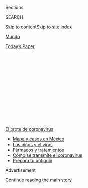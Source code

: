 <div id="app">

<div>

<div>

<div>

<div class="NYTAppHideMasthead css-1q2w90k e1suatyy0">

<div class="section css-ui9rw0 e1suatyy2">

<div class="css-eph4ug er09x8g0">

<div class="css-6n7j50">

</div>

<span class="css-1dv1kvn">Sections</span>

<div class="css-10488qs">

<span class="css-1dv1kvn">SEARCH</span>

</div>

[Skip to content](#site-content)[Skip to site
index](#site-index)

</div>

<div id="masthead-section-label" class="css-1wr3we4 eaxe0e00">

[Mundo](https://www.nytimes3xbfgragh.onion/es/section/mundo)

</div>

<div class="css-10698na e1huz5gh0">

</div>

</div>

<div id="masthead-bar-one" class="section hasLinks css-15hmgas e1csuq9d3">

<div class="css-uqyvli e1csuq9d0">

</div>

<div class="css-1uqjmks e1csuq9d1">

</div>

<div class="css-9e9ivx">

[](https://myaccount.nytimes3xbfgragh.onion/auth/login?response_type=cookie&client_id=vi)

</div>

<div class="css-1bvtpon e1csuq9d2">

[Today’s
Paper](https://www.nytimes3xbfgragh.onion/section/todayspaper)

</div>

</div>

</div>

</div>

<div data-aria-hidden="false">

<div id="site-content" data-role="main">

<div>

<div class="css-1aor85t" style="opacity:0.000000001;z-index:-1;visibility:hidden">

<div class="css-1hqnpie">

<div class="css-epjblv">

<span class="css-17xtcya">[Mundo](/es/section/mundo)</span><span class="css-x15j1o">|</span><span class="css-fwqvlz">Cómo
logró Italia contener la calamidad del
coronavirus</span>

</div>

<div class="css-k008qs">

<div class="css-1iwv8en">

<span class="css-18z7m18"></span>

<div>

</div>

</div>

<span class="css-1n6z4y">https://nyti.ms/3fv17Th</span>

<div class="css-1705lsu">

<div class="css-4xjgmj">

<div class="css-4skfbu" data-role="toolbar" data-aria-label="Social Media Share buttons, Save button, and Comments Panel with current comment count" data-testid="share-tools">

  - 
  - 
  - 
  - 
    
    <div class="css-6n7j50">
    
    </div>

  - 

</div>

</div>

</div>

</div>

</div>

</div>

<div id="NYT_TOP_BANNER_REGION" class="css-13pd83m">

<div>

<div id="styln-prism-menu-1594831588949" class="section interactive-content interactive-size-medium css-1edisqu">

<div class="css-17ih8de interactive-body">

<div id="scroll-container" class="css-1gj85ro">

[<span class="styln-title-wrap"><span class="css-1pje3qr">El brote
de</span><span class="css-1pje3qr">
coronavirus</span></span>](https://www.nytimes3xbfgragh.onion/es/spotlight/coronavirus?action=click&pgtype=Article&state=default&region=TOP_BANNER&context=storylines_menu)

  - [Mapa y casos en
    México](https://www.nytimes3xbfgragh.onion/es/interactive/2020/espanol/america-latina/coronavirus-en-mexico.html?action=click&pgtype=Article&state=default&region=TOP_BANNER&context=storylines_menu)
  - [Los niños y el
    virus](https://www.nytimes3xbfgragh.onion/es/2020/07/31/espanol/ciencia-y-tecnologia/ninos-contagio-coronavirus.html?action=click&pgtype=Article&state=default&region=TOP_BANNER&context=storylines_menu)
  - [Fármacos y
    tratamientos](https://www.nytimes3xbfgragh.onion/es/interactive/2020/science/coronavirus-tratamientos-curas.html?action=click&pgtype=Article&state=default&region=TOP_BANNER&context=storylines_menu)
  - [Cómo se transmite el
    coronavirus](https://www.nytimes3xbfgragh.onion/es/2020/07/06/espanol/ciencia-y-tecnologia/coronavirus-transmision-aire.html?action=click&pgtype=Article&state=default&region=TOP_BANNER&context=storylines_menu)
  - [Prepara tu
    botiquín](https://www.nytimes3xbfgragh.onion/es/2020/07/14/espanol/estilos-de-vida/botiquin-medicina-coronavirus.html?action=click&pgtype=Article&state=default&region=TOP_BANNER&context=storylines_menu)

</div>

</div>

</div>

</div>

</div>

<div id="top-wrapper" class="css-1sy8kpn">

<div id="top-slug" class="css-l9onyx">

Advertisement

</div>

[Continue reading the main
story](#after-top)

<div class="ad top-wrapper" style="text-align:center;height:100%;display:block;min-height:250px">

<div id="top" class="place-ad" data-position="top" data-size-key="top">

</div>

</div>

<div id="after-top">

</div>

</div>

<div>

<div id="sponsor-wrapper" class="css-1hyfx7x">

<div id="sponsor-slug" class="css-19vbshk">

Supported by

</div>

[Continue reading the main
story](#after-sponsor)

<div id="sponsor" class="ad sponsor-wrapper" style="text-align:center;height:100%;display:block">

</div>

<div id="after-sponsor">

</div>

</div>

<div class="css-186x18t">

Europa

</div>

<div class="css-1vkm6nb ehdk2mb0">

# Cómo logró Italia contener la calamidad del coronavirus

</div>

Después de un comienzo tambaleante, el país pasó de ser paria global a
adoptar un modelo —aunque imperfecto— de contención viral que ofrece
lecciones para sus vecinos y para Estados Unidos.

<div class="css-79elbk" data-testid="photoviewer-wrapper">

<div class="css-z3e15g" data-testid="photoviewer-wrapper-hidden">

</div>

<div class="css-1a48zt4 ehw59r15" data-testid="photoviewer-children">

![<span class="css-16f3y1r e13ogyst0" data-aria-hidden="true">Un mercado
en Nápoles, Italia, el 19 de junio. Los italianos están cautelosamente
optimistas de tener al virus bajo control, incluso cuando los expertos
nacionales en salud advierten que la complacencia sigue siendo el
combustible de la
pandemia</span><span class="css-cnj6d5 e1z0qqy90" itemprop="copyrightHolder"><span class="css-1ly73wi e1tej78p0">Credit...</span><span><span>Gianni
Cipriano para The New York
Times</span></span></span>](https://static01.graylady3jvrrxbe.onion/images/2020/07/30/world/04italy-ES-00/merlin_173911632_5410458a-d14a-451c-b210-c7578df59244-articleLarge.jpg?quality=75&auto=webp&disable=upscale)

</div>

</div>

<div class="css-18e8msd">

<div class="css-vp77d3 epjyd6m0">

<div class="css-hus3qt ey68jwv0" data-aria-hidden="true">

[![Jason
Horowitz](https://static01.graylady3jvrrxbe.onion/images/2018/10/10/multimedia/author-jason-horowitz/author-jason-horowitz-thumbLarge.png
"Jason Horowitz")](https://www.nytimes3xbfgragh.onion/by/jason-horowitz)

</div>

<div class="css-1baulvz">

Por [<span class="css-1baulvz last-byline" itemprop="name">Jason
Horowitz</span>](https://www.nytimes3xbfgragh.onion/by/jason-horowitz)

</div>

</div>

  - 5 de agosto de 2020 a las <span class="css-epvm6">03:00
    ET</span>

  - 
    
    <div class="css-4xjgmj">
    
    <div class="css-d8bdto" data-role="toolbar" data-aria-label="Social Media Share buttons, Save button, and Comments Panel with current comment count" data-testid="share-tools">
    
      - 
      - 
      - 
      - 
        
        <div class="css-6n7j50">
        
        </div>
    
      - 
    
    </div>
    
    </div>

</div>

<div class="css-mdjrty">

[Read in
English](https://www.nytimes3xbfgragh.onion/2020/07/31/world/europe/italy-coronavirus-reopening.html "Read in English")[Read
in
English](https://www.nytimes3xbfgragh.onion/2020/07/31/world/europe/italy-coronavirus-reopening.html "Read in English")

</div>

</div>

<div class="section meteredContent css-1r7ky0e" name="articleBody" itemprop="articleBody">

<div class="css-1fanzo5 StoryBodyCompanionColumn">

<div class="css-53u6y8">

[Regístrate para recibir nuestro
boletín](https://www.nytimes3xbfgragh.onion/newsletters/el-times) con
lo mejor de The New York Times.

-----

ROMA — Cuando el coronavirus se desató en Occidente, Italia [era el
epicentro
dantesco](https://www.nytimes3xbfgragh.onion/interactive/2020/03/27/world/europe/coronavirus-italy-bergamo.html),
un lugar que debía evitarse a toda costa y, para Estados Unidos y gran
parte de Europa, sinónimo de una infección descontrolada.

“Miren lo que está pasando en Italia”, dijo el presidente estadounidense
Donald Trump, a unos periodistas el 17 de marzo. “No queremos estar en
una situación como esa”. [Joe
Biden](https://www.nytimes3xbfgragh.onion/es/interactive/2020/espanol/estados-unidos/joe-biden-elecciones.html),
el postulante demócrata, se refirió a los hospitales saturados de Italia
como prueba de su oposición a “Medicare para todos” en un debate
presidencial. [“Ahora no le está funcionando a Italia”,
dijo](https://edition.cnn.com/politics/live-news/2020-democratic-debate-live-updates/h_501d1e381370480bd021916a86029534).

Unos meses después, [Estados Unidos ha sufrido decenas de miles de
muertes](https://www.nytimes3xbfgragh.onion/es/interactive/2020/espanol/mundo/coronavirus-en-estados-unidos.html)
más que cualquier otro país en el mundo. Las naciones europeas que en
algún momento contemplaron a Italia con desdén ahora se enfrentan a
nuevos brotes. Algunas están imponiendo restricciones nuevas y sopesando
si deberían decretar otro confinamiento.

El 31 de julio, el primer ministro del Reino Unido, Boris Johnson,
anunció que habría un retraso en el relajamiento de restricciones que se
había planeado, pues la tasa de infección de ese país ha aumentado.
Incluso Alemania, un país elogiado por su respuesta eficiente y
rigurosidad al rastrear contactos, advirtió a su población que un
comportamiento negligente está provocando un repunte en el número de
casos.

</div>

</div>

<div class="css-1fanzo5 StoryBodyCompanionColumn">

<div class="css-53u6y8">

¿Y qué pasa con Italia? En sus hospitales casi no hay pacientes de
COVID-19. Las muertes diarias atribuidas al virus en Lombardía, la
región septentrional que más padeció la pandemia, son alrededor de
cero. El número de casos diarios ha descendido drásticamente y es “uno
de los más bajos de Europa y el mundo”, dijo Giovanni Rezza, director
del Departamento de Enfermedades Infecciosas en el Instituto Nacional de
Salud de dicho país. “Hemos sido muy prudentes”, afirmó.

Y afortunados. Hoy, a pesar de un ligerísimo aumento en el número de
casos la semana pasada, los italianos tienen el optimismo modesto de que
han controlado el virus, a pesar de que los principales expertos de
salud en el país advierten que [la complacencia sigue siendo el
combustible de la
pandemia](https://www.nytimes3xbfgragh.onion/es/2020/07/21/espanol/mundo/errores-europa-coronavirus.html).
Están conscientes de que el panorama podría cambiar en cualquier
momento.

</div>

</div>

<div class="css-79elbk" data-testid="photoviewer-wrapper">

<div class="css-z3e15g" data-testid="photoviewer-wrapper-hidden">

</div>

<div class="css-1a48zt4 ehw59r15" data-testid="photoviewer-children">

![<span class="css-16f3y1r e13ogyst0" data-aria-hidden="true">Una sala
de urgencias improvisada en la ciudad septentrional de Brescia en marzo,
cuando Italia fue el epicentro de la pandemia. Hoy, los hospitales del
país tienen muy pocos pacientes restantes de
coronavirus.</span><span class="css-cnj6d5 e1z0qqy90" itemprop="copyrightHolder"><span class="css-1ly73wi e1tej78p0">Credit...</span><span>Alessandro
Grassani para The New York
Times</span></span>](https://static01.graylady3jvrrxbe.onion/images/2020/07/30/world/04italy-ES-01/merlin_173670762_9f840673-acff-40dc-8c08-694c8c07ece9-articleLarge.jpg?quality=75&auto=webp&disable=upscale)

</div>

</div>

<div class="css-1fanzo5 StoryBodyCompanionColumn">

<div class="css-53u6y8">

La manera en que Italia ha pasado de ser un [paria
global](https://www.nytimes3xbfgragh.onion/es/2020/03/22/espanol/coronavirus-lecciones-italia.html)
a un modelo, si bien imperfecto, de la contención de un virus, es
materia de estudio para el resto del mundo, incluyendo Estados Unidos,
donde el coronavirus, que nunca ha estado controlado, ahora causa
estragos en todo el país.

</div>

</div>

<div>

</div>

<div class="css-1fanzo5 StoryBodyCompanionColumn">

<div class="css-53u6y8">

Tras un inicio dificultoso, Italia ha consolidado, o al menos
conservado, los frutos de un confinamiento estricto a nivel nacional,
los cuales obtuvo gracias a una mezcla de vigilancia y competencia
médica adquirida con gran pesar.

</div>

</div>

<div class="css-1fanzo5 StoryBodyCompanionColumn">

<div class="css-53u6y8">

Comités científicos y técnicos han guiado al gobierno. Los médicos
locales, hospitales y autoridades de salud cada día reúnen más de 20
indicadores del virus y los envían a las autoridades regionales, quienes
a su vez los mandan al Instituto Nacional de Salud.

El resultado es una radiografía semanal de la salud del país, en la que
se basan las decisiones para implementar políticas. Una situación muy
lejana del estado de pánico cercano al colapso que asoló a Italia en
marzo.

La semana pasada, el Parlamento votó para extender los poderes de
emergencia del gobierno hasta el 15 de octubre, después de que el primer
ministro Giuseppe Conte argumentó que la nación no podía bajar la
guardia “porque el virus sigue circulando”.

Dichos poderes permiten que el gobierno mantenga las restricciones y
responda a la brevedad (incluso con confinamientos) ante nuevos brotes.
El gobierno de Italia ya impuso restricciones a los viajeros procedentes
de aproximadamente 15 países, pues ahora el principal temor del gobierno
es la importación del virus.

“Hay muchas situaciones en Francia, España, los Balcanes, lo que
significa que el virus no está en absoluto acabado”, dijo Ranieri
Guerra, subdirector general de iniciativas estratégicas de la
Organización Mundial de la Salud y médico italiano. “Podría volver en
cualquier
momento”.

</div>

</div>

<div class="css-79elbk" data-testid="photoviewer-wrapper">

<div class="css-z3e15g" data-testid="photoviewer-wrapper-hidden">

</div>

<div class="css-1a48zt4 ehw59r15" data-testid="photoviewer-children">

<div class="css-1xdhyk6 erfvjey0">

<span class="css-1ly73wi e1tej78p0">Image</span>

<div class="css-zjzyr8">

<div data-testid="lazyimage-container" style="height:257.77777777777777px">

</div>

</div>

</div>

<span class="css-16f3y1r e13ogyst0" data-aria-hidden="true">El primer
ministro de Italia, Giuseppe Conte, dijo al Parlamento el martes que la
nación no podía bajar la guardia “porque el virus todavía está
circulando”.</span><span class="css-cnj6d5 e1z0qqy90" itemprop="copyrightHolder"><span class="css-1ly73wi e1tej78p0">Credit...</span><span>Fabio
Frustaci/EPA, vía Shutterstock</span></span>

</div>

</div>

<div class="css-1fanzo5 StoryBodyCompanionColumn">

<div class="css-53u6y8">

No hay duda de que las privaciones del encierro fueron costosas para la
economía. Durante tres meses se ordenó el cierre de negocios y
restaurantes, el desplazamiento estuvo muy restringido (incluso entre
regiones, pueblos y calles) y el turismo se detuvo. Se espera que Italia
pierda alrededor del 10 por ciento de su producto interno bruto este
año.

Pero, en un cierto punto, cuando el virus amenazaba con propagarse de
manera descontrolada, las autoridades italianas decidieron anteponer la
vida de las personas a la economía. “La salud de los italianos está
primero y así será siempre”, dijo Conte en ese momento.

Las autoridades italianas ahora esperan que lo peor del virus les haya
tocado en una sola dosis enorme (con aquel doloroso confinamiento) y que
el país ahora esté a salvo para retomar su vida normal, aunque con
limitaciones. Sostienen que la única manera de reactivar la economía es
seguir reprimiendo el virus cada vez que aparezca, incluso ahora.

Esta estrategia de cerrar completamente recibió críticas de que la
precaución excesiva del gobierno estaba paralizando la economía. Pero a
la larga quizá resulte más provechoso que intentar reabrir la economía
mientras el virus sigue devorando todo, como está sucediendo en países
como [Estados
Unidos](https://www.nytimes3xbfgragh.onion/2020/03/13/us/coronavirus-deaths-estimate.html),
[Brasil](https://www.nytimes3xbfgragh.onion/article/brazil-coronavirus-cases.html)
y
[México](https://www.nytimes3xbfgragh.onion/es/2020/06/05/espanol/america-latina/amlo-mexico-muertes-coronavirus.html).

Como en otras partes del mundo, eso no significa que las exhortaciones a
la vigilancia continua hayan sido inmunes a la burla, la resistencia y
la exasperación. En eso, Italia no difiere de los demás.

Los cubrebocas a menudo brillan por su ausencia o la gente se los quita
en los trenes o autobuses, donde son obligatorios. Los jóvenes salen
y[hacen las cosas que hacen los
jóvenes](https://www.nytimes3xbfgragh.onion/2020/05/29/world/europe/italy-young-people-coronavirus.html),
y de esa manera se arriesgan a propagar el virus a los sectores más
susceptibles de la población. Los adultos comenzaron a [reunirse en la
playa](https://www.nytimes3xbfgragh.onion/2020/05/27/world/europe/italy-beaches-coronavirus-reopening.html)
y en las parrilladas de cumpleaños. Todavía no hay un plan claro para el
regreso a la escuela en septiembre.

Además hay un floreciente y políticamente motivado contingente
antimascarillas liderado por el nacionalista Matteo Salvini, quien el 27
de julio declaró que remplazar los apretones de manos y abrazos por los
choques de codos era “el fin de la especie humana”.

</div>

</div>

<div class="css-1fanzo5 StoryBodyCompanionColumn">

<div class="css-53u6y8">

En sus mítines, Salvini, líder del partido populista Liga, aún da
apretones de mano y usa el cubrebocas en la barbilla. En julio, durante
una conferencia de prensa, acusó al gobierno italiano de “importar”
inmigrantes infectados para crear nuevos focos de infección y extender
el estado de
emergencia.

</div>

</div>

<div class="css-79elbk" data-testid="photoviewer-wrapper">

<div class="css-z3e15g" data-testid="photoviewer-wrapper-hidden">

</div>

<div class="css-1a48zt4 ehw59r15" data-testid="photoviewer-children">

<div class="css-1xdhyk6 erfvjey0">

<span class="css-1ly73wi e1tej78p0">Image</span>

<div class="css-zjzyr8">

<div data-testid="lazyimage-container" style="height:253.91111111111113px">

</div>

</div>

</div>

<span class="css-16f3y1r e13ogyst0" data-aria-hidden="true">Matteo
Salvini, el político nacionalista de extrema derecha, ha dicho que
reemplazar los apretones de mano y los abrazos con toques de codos era
“el fin de la especie
humana”. </span><span class="css-cnj6d5 e1z0qqy90" itemprop="copyrightHolder"><span class="css-1ly73wi e1tej78p0">Credit...</span><span>Remo
Casilli/Reuters</span></span>

</div>

</div>

<div class="css-1fanzo5 StoryBodyCompanionColumn">

<div class="css-53u6y8">

Esta semana, Salvini se unió a otros escépticos de los cubrebocas
—apodados “negacionistas” por los críticos— para protestar en la
biblioteca del Senado, junto con invitados especiales como el cantante
italiano Andrea Bocelli, quien dijo que no creía que la pandemia fuera
tan grave porque “conozco a mucha gente y no conozco a nadie que haya
terminado en terapia intensiva”.

Sin embargo, los principales expertos en salud del país dijeron que la
falta de casos graves indica una disminución del volumen de infecciones,
ya que solo un pequeño porcentaje de los infectados se enferman
gravemente. Y hasta ahora, los inconformes de Italia no han sido tan
numerosos o poderosos como para socavar lo que ha sido una trayectoria
de éxito, ganada con grandes dificultades para combatir el virus tras un
comienzo calamitoso.

El aislamiento inicial de Italia por parte de sus vecinos europeos al
principio de la crisis, cuando casi no llegaban mascarillas y
ventiladores desde el otro lado de las fronteras, pudo haber ayudado,
dijo Guerra, el experto de la OMS.

“Inicialmente hubo competencia; no colaboración”, señaló Guerra. “Y todo
el mundo reconoció que Italia se quedó sola en ese momento”. Como
resultado, dijo, “lo que tuvieron que hacer en ese momento porque nos
dejaron solos resultó ser más eficaz que en otros países”.

Italia primero [puso en cuarentena las
ciudades](https://www.nytimes3xbfgragh.onion/2020/02/23/world/europe/italy-coronavirus.html),
luego [la región de
Lombardía](https://www.nytimes3xbfgragh.onion/2020/03/07/world/europe/coronavirus-italy.html)
en el norte y después [a toda la
península](https://www.nytimes3xbfgragh.onion/2020/03/09/world/europe/italy-lockdown-coronavirus.html)
y sus islas, a pesar de que en gran parte del centro y sur de Italia el
virus estaba prácticamente ausente. Esto no solo impidió que los
trabajadores del norte industrial regresaran a sus hogares en el sur,
que es mucho más vulnerable, sino que también fomentó y forzó una
respuesta nacional
unificada.

</div>

</div>

<div class="css-79elbk" data-testid="photoviewer-wrapper">

<div class="css-z3e15g" data-testid="photoviewer-wrapper-hidden">

</div>

<div class="css-1a48zt4 ehw59r15" data-testid="photoviewer-children">

<div class="css-1xdhyk6 erfvjey0">

<span class="css-1ly73wi e1tej78p0">Image</span>

<div class="css-zjzyr8">

<div data-testid="lazyimage-container" style="height:258.4222222222222px">

</div>

</div>

</div>

<span class="css-16f3y1r e13ogyst0" data-aria-hidden="true">La plaza
Duomo en Milán durante el confinamiento de Italia a principios de
abril</span><span class="css-cnj6d5 e1z0qqy90" itemprop="copyrightHolder"><span class="css-1ly73wi e1tej78p0">Credit...</span><span>Alessandro
Grassani para The New York Times</span></span>

</div>

</div>

<div class="css-1fanzo5 StoryBodyCompanionColumn">

<div class="css-53u6y8">

Durante el confinamiento, el desplazamiento estaba estrictamente
limitado entre regiones y pueblos e incluso manzanas de la ciudad, y la
gente tenía que rellenar formularios de “autocertificación” para
demostrar que necesitaba salir por motivos de trabajo, salud u “otras
necesidades”. Algunas autoridades regionales hacían cumplir los
reglamentos de usar mascarilla y mantener el distanciamiento social con
multas considerables. Generalmente, aunque de mala gana, [las reglas
eran
respetadas](https://www.nytimes3xbfgragh.onion/2020/03/10/world/europe/italy-coronavirus-movement-restrictions.html).

A medida que se difundían las [escenas desgarradoras de sufrimiento
humano](https://www.nytimes3xbfgragh.onion/2020/03/16/world/europe/italy-coronavirus-funerals.html),
las calles vacías y el [elevado número de víctimas de una generación de
ancianos](https://www.nytimes3xbfgragh.onion/2020/03/04/world/europe/coronavirus-italy-elderly.html)italianos
del norte, la tasa de transmisión del virus disminuyó rápidamente y la
curva se aplanó, a diferencia de lo que ocurría en otros países
europeos, [como
Suecia](https://www.nytimes3xbfgragh.onion/2020/07/07/business/sweden-economy-coronavirus.html),
que optó por una alternativa al encerramiento.

El hecho de que el brote inicial se localizara en hospitales abrumados
creó una enorme tensión, pero también permitió a los médicos y
enfermeras acelerar el rastreo de contactos.

Luego el país reabrió, poco a poco, ampliando las libertades a
intervalos de dos semanas a fin de adaptarse al periodo de incubación
del virus.

El confinamiento tuvo a la larga el efecto secundario de disminuir el
volumen de virus que circulaba en la sociedad, reduciendo así la
probabilidad de entrar en contacto con alguien que lo tuviera. Al final
del encierro, la circulación del virus se había reducido drásticamente,
y en algunas regiones centrales y meridionales casi no había cadenas de
transmisión.

“Siempre es una cuestión de probabilidad con estos patógenos”, señaló
Guerra y añadió que los nuevos sistemas de alarma temprana, como la
inspección de las aguas residuales para detectar rastros de virus,
habían reducido aún más la probabilidad de
infección.

</div>

</div>

<div class="css-79elbk" data-testid="photoviewer-wrapper">

<div class="css-z3e15g" data-testid="photoviewer-wrapper-hidden">

</div>

<div class="css-1a48zt4 ehw59r15" data-testid="photoviewer-children">

<div class="css-1xdhyk6 erfvjey0">

<span class="css-1ly73wi e1tej78p0">Image</span>

<div class="css-zjzyr8">

<div data-testid="lazyimage-container" style="height:257.77777777777777px">

</div>

</div>

</div>

<span class="css-16f3y1r e13ogyst0" data-aria-hidden="true">Italia
reabrió gradualmente, expandiendo las libertades en intervalos de dos
semanas. No se permitió viajar entre las regiones del país hasta
principios de
junio.</span><span class="css-cnj6d5 e1z0qqy90" itemprop="copyrightHolder"><span class="css-1ly73wi e1tej78p0">Credit...</span><span>Claudio
Furlan/LaPresse, vía Associated Press</span></span>

</div>

</div>

<div class="css-1fanzo5 StoryBodyCompanionColumn">

<div class="css-53u6y8">

Algunos médicos italianos dicen que creen que el virus ahora se comporta
de manera diferente en Italia. Matteo Bassetti, un médico especialista
en enfermedades infecciosas en la ciudad noroccidental de Génova, dijo
que durante el apogeo de la crisis, su hospital fue inundado con 500
casos de COVID-19 a la vez. Ahora, dijo, su unidad de cuidados
intensivos, con 50 camas, no tiene pacientes con coronavirus, y la
unidad de COVID-19 de 60 camas, construida especialmente para la crisis,
está vacía.

Dijo que pensaba que el virus se había debilitado, una opinión no
comprobada, reconoció, que sin embargo ha encontrado una audiencia
entusiasta en Salvini y otros políticos que se oponen a extender el
estado de emergencia.

La mayoría de los expertos en salud dijeron que el virus aún se cernía
sobre el país, y mientras el gobierno considera un nuevo decreto para
reabrir clubes nocturnos, festivales y viajes en cruceros, muchos de
ellos han implorado al país que no baje la guardia.

“Aunque la situación sea mejor que en otros países, debemos seguir
siendo muy prudentes”, dijo Rezza, del Instituto Nacional de Salud, y
agregó que consideraba que era mejor plantearse la cuestión de qué había
hecho bien Italia “al final de la epidemia”.

“No podemos descartar que tengamos brotes en Italia en los días
siguientes”, dijo. “Tal vez sea solo cuestión de tiempo”.

Emma Bubola colaboró con este reportaje desde Milán.

Jason Horowitz es el jefe del buró en Roma; cubre Italia, Grecia y otros
sitios del sur de Europa. Cubrió la campaña presidencial de 2016 en
Estados Unidos, el gobierno de Obama y el congreso estadounidense con un
énfasis en perfiles políticos y especiales.
[@jasondhorowitz](https://twitter.com/jasondhorowitz)

</div>

</div>

<div>

</div>

<div class="css-1fanzo5 StoryBodyCompanionColumn">

<div class="css-53u6y8">

-----

</div>

</div>

</div>

<div>

</div>

<div>

</div>

<div>

</div>

<div>

<div id="bottom-wrapper" class="css-1ede5it">

<div id="bottom-slug" class="css-l9onyx">

Advertisement

</div>

[Continue reading the main
story](#after-bottom)

<div id="bottom" class="ad bottom-wrapper" style="text-align:center;height:100%;display:block;min-height:90px">

</div>

<div id="after-bottom">

</div>

</div>

</div>

</div>

</div>

## Site Index

<div>

</div>

## Site Information Navigation

  - [© <span>2020</span> <span>The New York Times
    Company</span>](https://help.nytimes3xbfgragh.onion/hc/en-us/articles/115014792127-Copyright-notice)

<!-- end list -->

  - [NYTCo](https://www.nytco.com/)
  - [Contact
    Us](https://help.nytimes3xbfgragh.onion/hc/en-us/articles/115015385887-Contact-Us)
  - [Work with us](https://www.nytco.com/careers/)
  - [Advertise](https://nytmediakit.com/)
  - [T Brand Studio](http://www.tbrandstudio.com/)
  - [Your Ad
    Choices](https://www.nytimes3xbfgragh.onion/privacy/cookie-policy#how-do-i-manage-trackers)
  - [Privacy](https://www.nytimes3xbfgragh.onion/privacy)
  - [Terms of
    Service](https://help.nytimes3xbfgragh.onion/hc/en-us/articles/115014893428-Terms-of-service)
  - [Terms of
    Sale](https://help.nytimes3xbfgragh.onion/hc/en-us/articles/115014893968-Terms-of-sale)
  - [Site
    Map](https://spiderbites.nytimes3xbfgragh.onion)
  - [Help](https://help.nytimes3xbfgragh.onion/hc/en-us)
  - [Subscriptions](https://www.nytimes3xbfgragh.onion/subscription?campaignId=37WXW)

</div>

</div>

</div>

</div>
